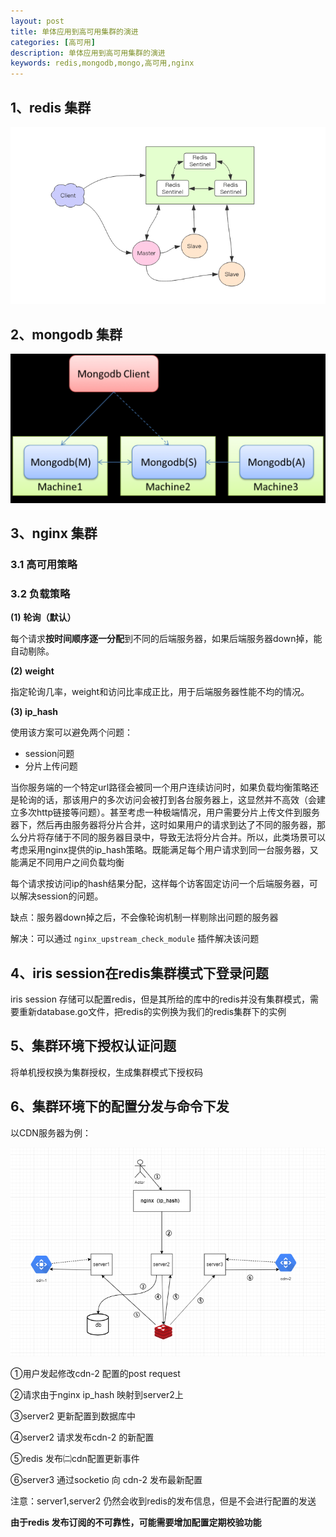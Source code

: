 ```yaml
---
layout: post
title: 单体应用到高可用集群的演进
categories: [高可用]
description: 单体应用到高可用集群的演进
keywords: redis,mongodb,mongo,高可用,nginx
---
```


## 1、redis 集群

![image.png](https://raw.githubusercontent.com/taoey/taoey.github.io/master/_pics/2021-02-24-单体应用到高可用集群的演进.assets/1595224812819-af458051-28cc-41f9-a8b0-54aadad0ed39.png)

## 2、mongodb 集群

![image.png](https://raw.githubusercontent.com/taoey/taoey.github.io/master/_pics/2021-02-24-单体应用到高可用集群的演进.assets/1595223913758-9de6fe1b-0d2b-4450-966e-313e1c8bc044.png)

## 3、nginx 集群

###  3.1 高可用策略



### 3.2 负载策略



**(1)** **轮询（默认）**

每个请求**按时间顺序逐一分配**到不同的后端服务器，如果后端服务器down掉，能自动剔除。

**(2)** **weight**

指定轮询几率，weight和访问比率成正比，用于后端服务器性能不均的情况。

**(3) ip_hash**

使用该方案可以避免两个问题：

- session问题
- 分片上传问题

当你服务端的一个特定url路径会被同一个用户连续访问时，如果负载均衡策略还是轮询的话，那该用户的多次访问会被打到各台服务器上，这显然并不高效（会建立多次http链接等问题）。甚至考虑一种极端情况，用户需要分片上传文件到服务器下，然后再由服务器将分片合并，这时如果用户的请求到达了不同的服务器，那么分片将存储于不同的服务器目录中，导致无法将分片合并。所以，此类场景可以考虑采用nginx提供的ip_hash策略。既能满足每个用户请求到同一台服务器，又能满足不同用户之间负载均衡

每个请求按访问ip的hash结果分配，这样每个访客固定访问一个后端服务器，可以解决session的问题。

缺点：服务器down掉之后，不会像轮询机制一样剔除出问题的服务器

解决：可以通过 `nginx_upstream_check_module` 插件解决该问题

## 4、iris session在redis集群模式下登录问题

iris session 存储可以配置redis，但是其所给的库中的redis并没有集群模式，需要重新database.go文件，把redis的实例换为我们的redis集群下的实例

## 5、集群环境下授权认证问题

将单机授权换为集群授权，生成集群模式下授权码



## 6、集群环境下的配置分发与命令下发

以CDN服务器为例：

![image-20210224140413563](https://raw.githubusercontent.com/taoey/taoey.github.io/master/_pics/2021-02-24-单体应用到高可用集群的演进.assets/image-20210224140413563.png)



①用户发起修改cdn-2 配置的post request

②请求由于nginx ip_hash 映射到server2上

③server2 更新配置到数据库中

④server2 请求发布cdn-2 的新配置

⑤redis 发布㈡cdn配置更新事件

⑥server3 通过socketio 向 cdn-2 发布最新配置

注意：server1,server2 仍然会收到redis的发布信息，但是不会进行配置的发送

**由于redis 发布订阅的不可靠性，可能需要增加配置定期校验功能**



